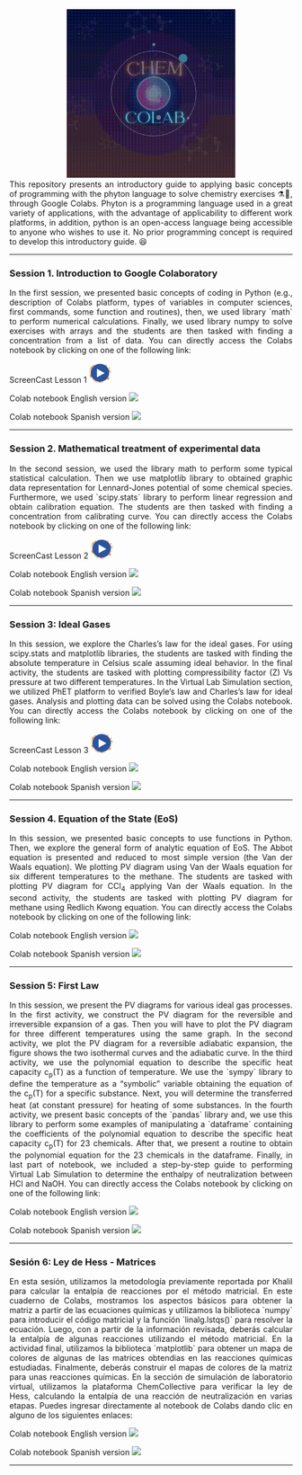<div align="center"><img src='https://github.com/wavallejol/ColabChem/blob/main/Images/COLAB.gif' width = "300" height = "300" /> </a></div>
  <div align="justify">This repository presents an introductory guide to applying basic concepts of programming with the phyton language to solve chemistry exercises ⚗🧪, through Google Colabs. Phyton is a programming language used in a great variety of applications, with the advantage of applicability to different work platforms, in addition, python is an open-access language being accessible to anyone who wishes to use it. No prior programming concept is required to develop this introductory guide. 😆 </div>
  <hr size="4" width="100%" color="red">  
<div <p><H3><b>Session 1. Introduction to Google Colaboratory</b></div> 
 <div align="justify">In the first session, we presented basic concepts of coding in Python (e.g., description of Colabs platform, types of variables in computer sciences, first commands, some function and routines), then, we used library `math` to perform numerical calculations. Finally, we used library numpy to solve exercises with arrays and the students are then tasked with finding a concentration from a list of data. You can directly access the Colabs notebook by clicking on one of the following link:</div>
 
 ScreenCast Lesson 1 <a href="https://colab.research.google.com/github/wavallejol/ColabChem/blob/main/Session1_English.ipynb">  <img src='https://github.com/wavallejol/ColabChem/blob/main/Images/play3.png' width = "39" height = "36" /> </a>
  
  Colab notebook English version <a href="https://colab.research.google.com/github/wavallejol/ColabChem/blob/main/Session1_English.ipynb"> <img src='https://colab.research.google.com/assets/colab-badge.svg' /> </a>
  
  Colab notebook Spanish version <a href="https://colab.research.google.com/github/wavallejol/ColabChem/blob/main/Sesi%C3%B3n1_Intro_A.ipynb"> <img src='https://colab.research.google.com/assets/colab-badge.svg' /> </a>
  <hr size="4" width="100%" color="red"> 
  
<div <p><H3><b>Session 2. Mathematical treatment of experimental data</b></div> 
 <div align="justify">In the second session, we used the library math to perform some typical statistical calculation. Then we use matplotlib library to obtained graphic data representation for Lennard-Jones potential of some chemical species. Furthermore, we used `scipy.stats` library to perform linear regression and obtain calibration equation. The students are then tasked with finding a concentration from calibrating curve. You can directly access the Colabs notebook by clicking on one of the following link:</div>
 
  ScreenCast Lesson 2 <a href="https://colab.research.google.com/github/wavallejol/ColabChem/blob/main/Session1_English.ipynb">  <img src='https://github.com/wavallejol/ColabChem/blob/main/Images/play3.png' width = "39" height = "36" /> </a>
 
 Colab notebook English version <a href="https://colab.research.google.com/github/wavallejol/ColabChem/blob/main/Session2_English.ipynb"> <img src='https://colab.research.google.com/assets/colab-badge.svg' /> </a>
 
  Colab notebook Spanish version <a href="https://colab.research.google.com/github/wavallejol/ColabChem/blob/main/Sesi%C3%B3n2_Intro_B.ipynb"> <img src='https://colab.research.google.com/assets/colab-badge.svg' /> </a>
  <hr size="4" width="100%" color="red"> 
  
<div <p><H3><b>Session 3: Ideal Gases</b></div> 
 <div align="justify">In this session, we explore the Charles’s law for the ideal gases.  For using scipy.stats and matplotlib libraries, the students are tasked with finding the absolute temperature in Celsius scale assuming ideal behavior. In the final activity, the students are tasked with plotting compressibility factor (Z) Vs pressure at two different temperatures.  In the Virtual Lab Simulation section, we utilized PhET platform to verified Boyle’s law and Charles’s law for ideal gases. Analysis and plotting data can be solved using the Colabs notebook. You can directly access the Colabs notebook by clicking on one of the following link:</div>
 
  ScreenCast Lesson 3 <a href="https://colab.research.google.com/github/wavallejol/ColabChem/blob/main/Session1_English.ipynb">  <img src='https://github.com/wavallejol/ColabChem/blob/main/Images/play3.png' width = "39" height = "36" /> </a>
   
  Colab notebook English version <a href="https://colab.research.google.com/github/wavallejol/ColabChem/blob/main/Session3_English.ipynb"> <img src='https://colab.research.google.com/assets/colab-badge.svg' /> </a>
  
  Colab notebook Spanish version <a href="https://colab.research.google.com/github/wavallejol/ColabChem/blob/main/Sesi%C3%B3n3_Gases_Ideales.ipynb"> <img src='https://colab.research.google.com/assets/colab-badge.svg' /> </a>
  <hr size="4" width="100%" color="red"> 
  
  <div <p><H3><b>Session 4. Equation of the State (EoS)</b></div> 
  <div align="justify">In this session, we presented basic concepts to use functions in Python. Then, we explore the general form of analytic equation of EoS. The Abbot equation is presented and reduced to most simple version (the Van der Waals equation). We plotting PV diagram using Van der Waals equation for six different temperatures to the methane.  The students are tasked with plotting PV diagram for CCl<sub>4</sub> applying Van der Waals equation. In the second activity, the students are tasked with plotting PV diagram for methane using Redlich Kwong equation. You can directly access the Colabs notebook by clicking on one of the following link:</div>
   
  Colab notebook English version <a href="https://colab.research.google.com/github/wavallejol/ColabChem/blob/main/Session4_English.ipynb"> <img src='https://colab.research.google.com/assets/colab-badge.svg' /> </a>
  
  Colab notebook Spanish version <a href="https://colab.research.google.com/github/wavallejol/ColabChem/blob/main/Sesi%C3%B3n4_EoS.ipynb"> <img src='https://colab.research.google.com/assets/colab-badge.svg' /> </a>
  <hr size="4" width="100%" color="red"> 
  
<div <p><H3><b>Session 5: First Law</b></div> 
  <div align="justify">In this session, we present the PV diagrams for various ideal gas processes. In the first activity, we construct the PV diagram for the reversible and irreversible expansion of a gas. Then you will have to plot the PV diagram for three different temperatures using the same graph. In the second activity, we plot the PV diagram for a reversible adiabatic expansion, the figure shows the two isothermal curves and the adiabatic curve. In the third activity, we use the polynomial equation to describe the specific heat capacity c<sub>p</sub>(T) as a function of temperature. We use the `sympy` library to define the temperature as a “symbolic” variable obtaining the equation of the c<sub>p</sub>(T) for a specific substance. Next, you will determine the transferred heat (at constant pressure) for heating of some substances. In the fourth activity, we present basic concepts of the `pandas` library and, we use this library to perform some examples of manipulating a `dataframe` containing the coefficients of the polynomial equation to describe the specific heat capacity c<sub>p</sub>(T) for 23 chemicals. After that, we present a routine to obtain the polynomial equation for the 23 chemicals in the dataframe. Finally, in last part of notebook, we included a step-by-step guide to performing Virtual Lab Simulation to determine the enthalpy of neutralization between HCl and NaOH. You can directly access the Colabs notebook by clicking on one of the following link:</div>
   
  Colab notebook English version <a href="https://colab.research.google.com/github/wavallejol/ColabChem/blob/main/Session5_English.ipynb"> <img src='https://colab.research.google.com/assets/colab-badge.svg' /> </a>
  
  Colab notebook Spanish version <a href="https://colab.research.google.com/github/wavallejol/ColabChem/blob/main/Sesi%C3%B3n5_Primera_Ley.ipynb"> <img src='https://colab.research.google.com/assets/colab-badge.svg' /> </a>
  <hr size="4" width="100%" color="red"> 
  
<div <p><H3><b>Sesión 6: Ley de Hess - Matrices</b></div> 
 <div align="justify">En esta sesión, utilizamos la metodología previamente reportada por Khalil para calcular la entalpía de reacciones por el método matricial. En este cuaderno de Colabs, mostramos los aspectos básicos para obtener la matriz a partir de las ecuaciones químicas y utilizamos la biblioteca `numpy` para introducir el código matricial y la función `linalg.lstqs()` para resolver la ecuación. Luego, con a partir de la información revisada, deberás calcular la entalpía de algunas reacciones utilizando el método matricial. En la actividad final, utilizamos la biblioteca `matplotlib` para obtener un mapa de colores de algunas de las matrices obtendias en las reacciones químicas estudiadas. Finalmente, deberás construir el mapas de colores de la matriz para unas reacciones químicas. En la sección de simulación de laboratorio virtual, utilizamos la plataforma ChemCollective para verificar la ley de Hess, calculando la entalpía de una reacción de neutralización en varias etapas. Puedes ingresar directamente al notebook de Colabs dando clic en alguno de los siguientes enlaces:</div>
   
  Colab notebook English version <a href="https://colab.research.google.com/github/wavallejol/ColabChem/blob/main/Session6_English.ipynb"> <img src='https://colab.research.google.com/assets/colab-badge.svg' /> </a>
  
  Colab notebook Spanish version <a href="https://colab.research.google.com/github/wavallejol/ColabChem/blob/main/Sesi%C3%B3n6_Ley_de_Hess-Matrices.ipynb"> <img src='https://colab.research.google.com/assets/colab-badge.svg' /> </a>
  <hr size="4" width="100%" color="red"> 
